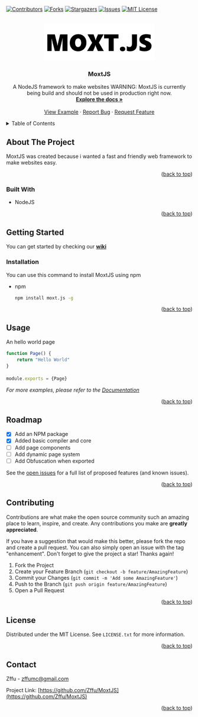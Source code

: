 <a name="readme-top"></a>

[![Contributors][contributors-shield]][contributors-url]
[![Forks][forks-shield]][forks-url]
[![Stargazers][stars-shield]][stars-url]
[![Issues][issues-shield]][issues-url]
[![MIT License][license-shield]][license-url]



<!-- PROJECT LOGO -->
<br />
<div align="center">
  <a href="https://github.com/Zffu/Moxtjs">
    <img src="assets/logo.png" alt="Logo" width="300" height="100">
  </a>

  <h3 align="center">MoxtJS</h3>

  <p align="center">
    A NodeJS framework to make websites
    WARNING:  MoxtJS is currently being build and should not be used in production right now.
    <br />
    <a href="https://github.com/Zffu/MoxtJS/wiki"><strong>Explore the docs »</strong></a>
    <br />
    <br />
    <a href="https://github.com/Zffu/MoxtJS/tree/master/test/pages">View Example</a>
    ·
    <a href="https://github.com/Zffu/MoxtJS/issues">Report Bug</a>
    ·
    <a href="https://github.com/Zffu/MoxtJS/issues">Request Feature</a>
  </p>
</div>



<!-- TABLE OF CONTENTS -->
<details>
  <summary>Table of Contents</summary>
  <ol>
    <li>
      <a href="#about-the-project">About The Project</a>
      <ul>
        <li><a href="#built-with">Built With</a></li>
      </ul>
    </li>
    <li>
      <a href="#getting-started">Getting Started</a>
      <ul>
        <li><a href="#prerequisites">Prerequisites</a></li>
        <li><a href="#installation">Installation</a></li>
      </ul>
    </li>
    <li><a href="#usage">Usage</a></li>
    <li><a href="#roadmap">Roadmap</a></li>
    <li><a href="#contributing">Contributing</a></li>
    <li><a href="#license">License</a></li>
    <li><a href="#contact">Contact</a></li>
  </ol>
</details>



<!-- ABOUT THE PROJECT -->
## About The Project

MoxtJS was created because i wanted a fast and friendly web framework to make websites easy.


<p align="right">(<a href="#readme-top">back to top</a>)</p>



### Built With

* NodeJS

<p align="right">(<a href="#readme-top">back to top</a>)</p>



<!-- GETTING STARTED -->
## Getting Started

You can get started by checking our <a href="https://github.com/Zffu/MoxtJS/wiki"><strong>wiki</strong></a>

### Installation

You can use this command to install MoxtJS using npm
* npm
  ```sh
  npm install moxt.js -g
  ```

<p align="right">(<a href="#readme-top">back to top</a>)</p>



<!-- USAGE EXAMPLES -->
## Usage

An hello world page

```javascript
function Page() {
    return "Hello World"
}

module.exports = {Page}
```


_For more examples, please refer to the [Documentation]("https://github.com/Zffu/MoxtJS/wiki")_

<p align="right">(<a href="#readme-top">back to top</a>)</p>



<!-- ROADMAP -->
## Roadmap

- [x] Add an NPM package
- [x] Added basic compiler and core
- [ ] Add page components
- [ ] Add dynamic page system
- [ ] Add Obfuscation when exported

See the [open issues](https://github.com/Zffu/MoxtJS/issues) for a full list of proposed features (and known issues).

<p align="right">(<a href="#readme-top">back to top</a>)</p>



<!-- CONTRIBUTING -->
## Contributing

Contributions are what make the open source community such an amazing place to learn, inspire, and create. Any contributions you make are **greatly appreciated**.

If you have a suggestion that would make this better, please fork the repo and create a pull request. You can also simply open an issue with the tag "enhancement".
Don't forget to give the project a star! Thanks again!

1. Fork the Project
2. Create your Feature Branch (`git checkout -b feature/AmazingFeature`)
3. Commit your Changes (`git commit -m 'Add some AmazingFeature'`)
4. Push to the Branch (`git push origin feature/AmazingFeature`)
5. Open a Pull Request

<p align="right">(<a href="#readme-top">back to top</a>)</p>



<!-- LICENSE -->
## License

Distributed under the MIT License. See `LICENSE.txt` for more information.

<p align="right">(<a href="#readme-top">back to top</a>)</p>



<!-- CONTACT -->
## Contact

Zffu - zffumc@gmail.com

Project Link: [https://github.com/Zffu/MoxtJS](https://github.com/Zffu/MoxtJS)

<p align="right">(<a href="#readme-top">back to top</a>)</p>



[contributors-shield]: https://img.shields.io/github/contributors/Zffu/MoxtJS.svg?style=for-the-badge
[contributors-url]: https://github.com/Zffu/MoxtJS/graphs/contributors
[forks-shield]: https://img.shields.io/github/forks/Zffu/MoxtJS.svg?style=for-the-badge
[forks-url]: https://github.com/Zffu/MoxtJS/network/members
[stars-shield]: https://img.shields.io/github/stars/Zffu/MoxtJS.svg?style=for-the-badge
[stars-url]: https://github.com/Zffu/MoxtJS/stargazers
[issues-shield]: https://img.shields.io/github/issues/Zffu/MoxtJS.svg?style=for-the-badge
[issues-url]: https://github.com/Zffu/MoxtJS/issues
[license-shield]: https://img.shields.io/github/license/Zffu/MoxtJS.svg?style=for-the-badge
[license-url]: https://github.com/Zffu/MoxtJS/blob/master/LICENSE.txt